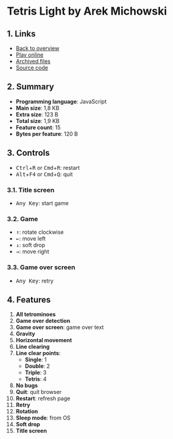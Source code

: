 # Tetris Light by Arek Michowski

## 1. Links

- [Back to overview](../README.md)
- [Play online](https://nineteendo.github.io/tetris4karchive/tetris-light/archive)
- [Archived files](https://github.com/nineteendo/tetris4karchive/tree/main/tetris-light/archive)
- [Source code](https://github.com/michowski/tetris-light)

## 2. Summary

- **Programming language**: JavaScript
- **Main size**: 1,8 KB
- **Extra size**: 123 B
- **Total size**: 1,9 KB
- **Feature count**: 15
- **Bytes per feature**: 120 B

## 3. Controls

- <kbd>Ctrl</kbd>+<kbd>R</kbd> or <kbd>Cmd</kbd>+<kbd>R</kbd>: restart
- <kbd>Alt</kbd>+<kbd>F4</kbd> or <kbd>Cmd</kbd>+<kbd>Q</kbd>: quit

### 3.1. Title screen

- <kbd>Any Key</kbd>: start game

### 3.2. Game

- <kbd>↑</kbd>: rotate clockwise
- <kbd>←</kbd>: move left
- <kbd>↓</kbd>: soft drop
- <kbd>→</kbd>: move right

### 3.3. Game over screen

- <kbd>Any Key</kbd>: retry

## 4. Features

1. **All tetrominoes**
2. **Game over detection**
3. **Game over screen**: game over text
4. **Gravity**
5. **Horizontal movement**
6. **Line clearing**
7. **Line clear points**:
    - **Single**: 1
    - **Double**: 2
    - **Triple**: 3
    - **Tetris**: 4
8. **No bugs**
9. **Quit**: quit browser
10. **Restart**: refresh page
11. **Retry**
12. **Rotation**
13. **Sleep mode**: from OS
14. **Soft drop**
15. **Title screen**